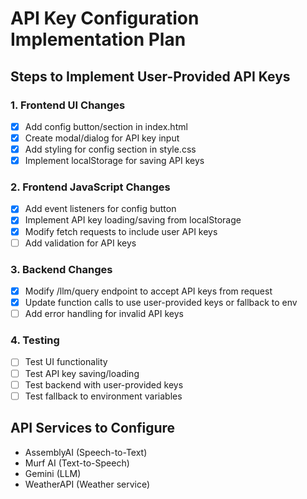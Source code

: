 # API Key Configuration Implementation Plan

## Steps to Implement User-Provided API Keys

### 1. Frontend UI Changes
- [x] Add config button/section in index.html
- [x] Create modal/dialog for API key input
- [x] Add styling for config section in style.css
- [x] Implement localStorage for saving API keys

### 2. Frontend JavaScript Changes
- [x] Add event listeners for config button
- [x] Implement API key loading/saving from localStorage
- [x] Modify fetch requests to include user API keys
- [ ] Add validation for API keys

### 3. Backend Changes
- [x] Modify /llm/query endpoint to accept API keys from request
- [x] Update function calls to use user-provided keys or fallback to env
- [ ] Add error handling for invalid API keys

### 4. Testing
- [ ] Test UI functionality
- [ ] Test API key saving/loading
- [ ] Test backend with user-provided keys
- [ ] Test fallback to environment variables

## API Services to Configure
- AssemblyAI (Speech-to-Text)
- Murf AI (Text-to-Speech) 
- Gemini (LLM)
- WeatherAPI (Weather service)
